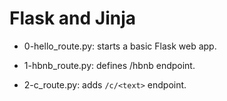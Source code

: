 # Flask and Jinja

* 0-hello_route.py: starts a basic Flask web app.

* 1-hbnb_route.py: defines /hbnb endpoint.

* 2-c_route.py: adds `/c/<text>` endpoint.


